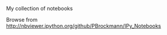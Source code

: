 My collection of notebooks

Browse from http://nbviewer.ipython.org/github/PBrockmann/IPy_Notebooks
